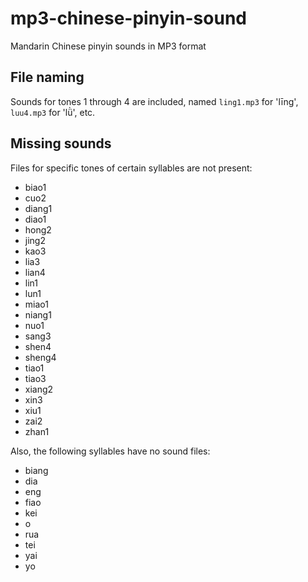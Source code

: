 
mp3-chinese-pinyin-sound
========================

Mandarin Chinese pinyin sounds in MP3 format


## File naming

Sounds for tones 1 through 4 are included, named `ling1.mp3` for 'līng', `luu4.mp3` for 'lǜ', etc.


## Missing sounds

Files for specific tones of certain syllables are not present:

- biao1
- cuo2
- diang1
- diao1
- hong2
- jing2
- kao3
- lia3
- lian4
- lin1
- lun1
- miao1
- niang1
- nuo1
- sang3
- shen4
- sheng4
- tiao1
- tiao3
- xiang2
- xin3
- xiu1
- zai2
- zhan1

Also, the following syllables have no sound files:

- biang
- dia
- eng
- fiao
- kei
- o
- rua
- tei
- yai
- yo
